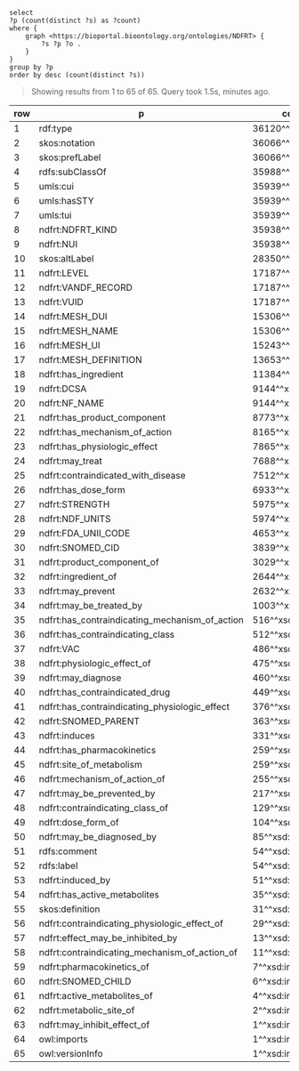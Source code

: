 

```
select 
?p (count(distinct ?s) as ?count)
where {
    graph <https://bioportal.bioontology.org/ontologies/NDFRT> {
        ?s ?p ?o .
    }
}
group by ?p 
order by desc (count(distinct ?s))
```

> Showing results from 1 to 65 of 65. Query took 1.5s, minutes ago. 


| row |  p  | count |
|----|------------------------------------------------|--------------------|
| 1  | rdf:type                                       | 36120^^xsd:integer |
| 2  | skos:notation                                  | 36066^^xsd:integer |
| 3  | skos:prefLabel                                 | 36066^^xsd:integer |
| 4  | rdfs:subClassOf                                | 35988^^xsd:integer |
| 5  | umls:cui                                       | 35939^^xsd:integer |
| 6  | umls:hasSTY                                    | 35939^^xsd:integer |
| 7  | umls:tui                                       | 35939^^xsd:integer |
| 8  | ndfrt:NDFRT_KIND                               | 35938^^xsd:integer |
| 9  | ndfrt:NUI                                      | 35938^^xsd:integer |
| 10 | skos:altLabel                                  | 28350^^xsd:integer |
| 11 | ndfrt:LEVEL                                    | 17187^^xsd:integer |
| 12 | ndfrt:VANDF_RECORD                             | 17187^^xsd:integer |
| 13 | ndfrt:VUID                                     | 17187^^xsd:integer |
| 14 | ndfrt:MESH_DUI                                 | 15306^^xsd:integer |
| 15 | ndfrt:MESH_NAME                                | 15306^^xsd:integer |
| 16 | ndfrt:MESH_UI                                  | 15243^^xsd:integer |
| 17 | ndfrt:MESH_DEFINITION                          | 13653^^xsd:integer |
| 18 | ndfrt:has_ingredient                           | 11384^^xsd:integer |
| 19 | ndfrt:DCSA                                     | 9144^^xsd:integer  |
| 20 | ndfrt:NF_NAME                                  | 9144^^xsd:integer  |
| 21 | ndfrt:has_product_component                    | 8773^^xsd:integer  |
| 22 | ndfrt:has_mechanism_of_action                  | 8165^^xsd:integer  |
| 23 | ndfrt:has_physiologic_effect                   | 7865^^xsd:integer  |
| 24 | ndfrt:may_treat                                | 7688^^xsd:integer  |
| 25 | ndfrt:contraindicated_with_disease             | 7512^^xsd:integer  |
| 26 | ndfrt:has_dose_form                            | 6933^^xsd:integer  |
| 27 | ndfrt:STRENGTH                                 | 5975^^xsd:integer  |
| 28 | ndfrt:NDF_UNITS                                | 5974^^xsd:integer  |
| 29 | ndfrt:FDA_UNII_CODE                            | 4653^^xsd:integer  |
| 30 | ndfrt:SNOMED_CID                               | 3839^^xsd:integer  |
| 31 | ndfrt:product_component_of                     | 3029^^xsd:integer  |
| 32 | ndfrt:ingredient_of                            | 2644^^xsd:integer  |
| 33 | ndfrt:may_prevent                              | 2632^^xsd:integer  |
| 34 | ndfrt:may_be_treated_by                        | 1003^^xsd:integer  |
| 35 | ndfrt:has_contraindicating_mechanism_of_action | 516^^xsd:integer   |
| 36 | ndfrt:has_contraindicating_class               | 512^^xsd:integer   |
| 37 | ndfrt:VAC                                      | 486^^xsd:integer   |
| 38 | ndfrt:physiologic_effect_of                    | 475^^xsd:integer   |
| 39 | ndfrt:may_diagnose                             | 460^^xsd:integer   |
| 40 | ndfrt:has_contraindicated_drug                 | 449^^xsd:integer   |
| 41 | ndfrt:has_contraindicating_physiologic_effect  | 376^^xsd:integer   |
| 42 | ndfrt:SNOMED_PARENT                            | 363^^xsd:integer   |
| 43 | ndfrt:induces                                  | 331^^xsd:integer   |
| 44 | ndfrt:has_pharmacokinetics                     | 259^^xsd:integer   |
| 45 | ndfrt:site_of_metabolism                       | 259^^xsd:integer   |
| 46 | ndfrt:mechanism_of_action_of                   | 255^^xsd:integer   |
| 47 | ndfrt:may_be_prevented_by                      | 217^^xsd:integer   |
| 48 | ndfrt:contraindicating_class_of                | 129^^xsd:integer   |
| 49 | ndfrt:dose_form_of                             | 104^^xsd:integer   |
| 50 | ndfrt:may_be_diagnosed_by                      | 85^^xsd:integer    |
| 51 | rdfs:comment                                   | 54^^xsd:integer    |
| 52 | rdfs:label                                     | 54^^xsd:integer    |
| 53 | ndfrt:induced_by                               | 51^^xsd:integer    |
| 54 | ndfrt:has_active_metabolites                   | 35^^xsd:integer    |
| 55 | skos:definition                                | 31^^xsd:integer    |
| 56 | ndfrt:contraindicating_physiologic_effect_of   | 29^^xsd:integer    |
| 57 | ndfrt:effect_may_be_inhibited_by               | 13^^xsd:integer    |
| 58 | ndfrt:contraindicating_mechanism_of_action_of  | 11^^xsd:integer    |
| 59 | ndfrt:pharmacokinetics_of                      | 7^^xsd:integer     |
| 60 | ndfrt:SNOMED_CHILD                             | 6^^xsd:integer     |
| 61 | ndfrt:active_metabolites_of                    | 4^^xsd:integer     |
| 62 | ndfrt:metabolic_site_of                        | 2^^xsd:integer     |
| 63 | ndfrt:may_inhibit_effect_of                    | 1^^xsd:integer     |
| 64 | owl:imports                                    | 1^^xsd:integer     |
| 65 | owl:versionInfo                                | 1^^xsd:integer     |
